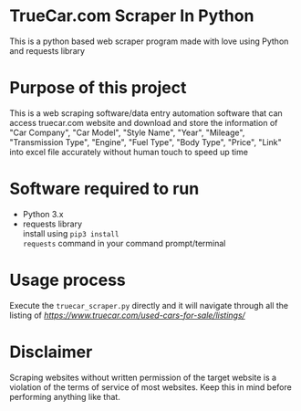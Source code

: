 # TrueCar.com Scraper In Python

This is a python based web scraper program made with love using Python and requests library<br>

# Purpose of this project
This is a web scraping software/data entry automation software that can access truecar.com website and download and store the information of "Car Company", "Car Model", "Style Name", "Year", "Mileage", "Transmission Type", "Engine", "Fuel Type", "Body Type", "Price", "Link" into excel file accurately without human touch to speed up time

# Software required to run

- Python 3.x
- requests library<br>
  install using <code>pip3 install requests</code> command in your command prompt/terminal

# Usage process

Execute the <code>truecar_scraper.py</code> directly and it will navigate through all the listing of <i>https://www.truecar.com/used-cars-for-sale/listings/</i>

# Disclaimer

Scraping websites without written permission of the target website is a violation of the terms of service of most websites. Keep this in mind before performing anything like that.

